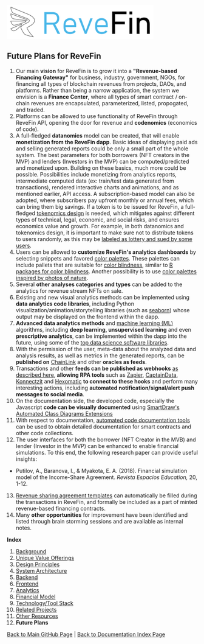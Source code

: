 ![Logo](./img/logo.png) 

## Future Plans for ReveFin

1. Our main **vision** for ReveFin is to grow it into a **"Revenue-based Financing Gateway"** for business, industry, government, NGOs, for financing all types of blockchain revenues from projects, DAOs, and platforms. Rather than being a narrow application, the system we envision is a **Finance Center**, where all types of smart contract / on-chain revenues are encapsulated, parameterized, listed, propogated, and traded. 
2. Platforms can be allowed to use functionality of ReveFin through ReveFin API, opening the door for revenue and **codenomics** (economics of code). 
3. A full-fledged **datanomics** model can be created, that will enable **monetization from the ReveFin dapp**. Basic ideas of displaying paid ads and selling generated reports could be only a small part of the whole system. The best parameters for both borrowers (NFT creators in the MVP) and lenders (Investors in the MVP) can be computed/predicted and monetized upon. Building on these basics, much more could be possible. Possibilities include monetizing from analytics reports, intermediate computed data (ex: train/test data generated from transactions), rendered interactive charts and animations, and as mentioned earlier, API access. A subscription-based model can also be adopted, where subscribers pay upfront monthly or annual fees, which can bring them big savings. If a token is to be issued for ReveFin, a full-fledged [tokenomics design](https://maxyampolsky.medium.com/how-to-design-tokenomics-for-your-cryptocurrency-the-basics-of-creating-your-token-9a0375cb9479) is needed, which mitigates against different types of technical, legal, economic, and social risks, and ensures economics value and growth. For example, in both datanomics and tokenomics design, it is important to make sure not to distribute tokens to users randomly, as this may be [labeled as lottery and sued by some users](https://cryptobriefing.com/a-guy-put-10-ethereum-defi-app/).
4. Users can be allowed to **customize ReveFin's analytics dashboards** by selecting snippets and favored [color palettes](https://www.crazyegg.com/blog/website-color-palettes/). These palettes can include pallets that are suitable for [color blindness](https://www.color-blindness.com/), similar to [R packages for color blindness](https://www.datanovia.com/en/blog/top-r-color-palettes-to-know-for-great-data-visualization/). Another possibility is to use [color palettes inspired by photos of nature](https://sarahrenaeclark.com/color-palettes/).
5. Several **other analyses categories and types** can be added to the analytics for revenue stream NFTs on sale. 
6. Existing and new visual analytics methods can be implemented using **data analytics code libraries**, including Python visualization/animation/storytelling libraries (such as [seaborn](https://seaborn.pydata.org/examples/index.html)) whose output may be displayed on the frontend within the dapp.
7. **Advanced data analytics methods** and [machine learning (ML)](https://www.coursera.org/collections/machine-learning) algorithms, including **deep learning, unsupervised learning** and even **prescriptive analytics**, can be implemented within the dapp into the future, using some of the [top data science software libraries](https://towardsdatascience.com/8-booming-data-science-libraries-you-must-watch-out-in-2022-cec2dbb42437).
8. With the permission of the user, meta-data about the analyzed data and analysis results, as well as metrics in the generated reports, can be **published on** [ChainLink](https://chain.link) and other **oracles as feeds**.  
9. Transactions and other **feeds can be published as webhooks** [as described here](https://www.youtube.com/watch?v=41NOoEz3Tzc), **allowing RPA tools** such as [Zapier](https://zapier.com/), [CaptainData](https://app.captaindata.co), [Konnectzit](https://app.konnectzit.com) and [Hexomatic](https://hexomatic.com) **to connect to these hooks** and perform many interesting actions, including **automated notification/signal/alert push messages to social media**.
10. On the documentation side, the developed code, especially the Javascript **code can be visually documented** using [SmartDraw's Automated Class Diagrams Extensions](https://www.smartdraw.com/developers/extensions/class-diagram.htm)
11. With respect to documentation, [automated code documentation tools](https://solidity-domain-for-sphinx.readthedocs.io/en/latest/autodoc.html) can be used to obtain detailed documentation for smart contracts and other code collections.
12. The user interfaces for both the borrower (NFT Creator in the MVB) and lender (Investor in the MVP) can be enhanced to enable financial simulations. To this end, the following research paper can provide useful insights:
- Putilov, A., Baranova, I., & Myakota, E. A. (2018). Financial simulation model of the Income-Share Agreement. *Revista Espacios Education,* 20, 1-12.
13. [Revenue sharing agreement templates](https://bit.ly/3Npssra) can automatically be filled during the transactions in ReveFin, and formally be included as a part of minted revenue-based financing contracts.
14. Many **other opportunities** for improvement have been identified and listed through brain storming sessions and are available as internal notes.


**Index**

1. [Background](Background.md)
2. [Unique Value Offerings](UniqueValueOfferings.md)
3. [Design Principles](DesignPrinciples.md)
4. [System Architecture](SystemArchitecture.md)
5. [Backend](Backend.md)
6. [Frontend](Frontend.md)
7. [Analytics](Analytics.md)
8. [Financial Model](FinancialModel.md)
9. [Technology/Tool Stack](TechnologyStack.md)
10. [Related Projects](RelatedProjects.md)
11. [Other Resources](OtherResources.md)
12. **Future Plans**


<hline></hline>

[Back to Main GitHub Page](../README.md) | [Back to Documentation Index Page](Documentation.md)
